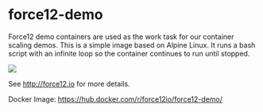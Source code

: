 # force12-demo

Force12 demo containers are used as the work task for our container scaling demos. This is a simple image based on Alpine Linux.
It runs a bash script with an infinite loop so the container continues to run until stopped.

[![](https://badge.imagelayers.io/force12io/force12-demo:latest.svg)](https://imagelayers.io/?images=force12io/force12-demo:latest 'Get your own badge on imagelayers.io')

See http://force12.io for more details.

Docker Image: https://hub.docker.com/r/force12io/force12-demo/
